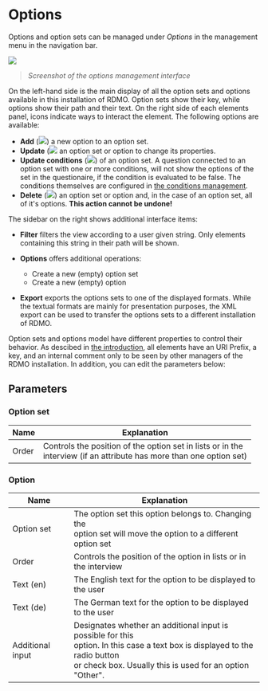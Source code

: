 # Options

Options and option sets can be managed under *Options* in the management menu in the navigation bar.

![](../../_static/img/screens/options.png)
> *Screenshot of the options management interface*

On the left-hand side is the main display of all the option sets and options available in this installation of RDMO. Option sets show their key, while options show their path and their text. On the right side of each elements panel, icons indicate ways to interact the element. The following options are available:

* **Add** (![](../../_static/img/icons/add.png)) a new option to an option set.
* **Update** (![](../../_static/img/icons/update.png) an option set or option to change its properties.
* **Update conditions** (![](../../_static/img/icons/conditions.png)) of an option set. A question connected to an option set with one or more conditions, will not show the options of the set in the questionaire, if the condition is evaluated to be false. The conditions themselves are configured in [the conditions management](../../management/conditions.html).
* **Delete** (![](../../_static/img/icons/delete.png)) an option set or option and, in the case of an option set, all of it's options. **This action cannot be undone!**

The sidebar on the right shows additional interface items:

* **Filter** filters the view according to a user given string. Only elements containing this string in their path will be shown.
* **Options** offers additional operations:

  * Create a new (empty) option set
  * Create a new (empty) option

* **Export** exports the options sets to one of the displayed formats. While the textual formats are mainly for presentation purposes, the XML export can be used to transfer the options sets to a different installation of RDMO.

Option sets and options model have different properties to control their behavior. As descibed in [the introduction](../../index.html), all elements have an URI Prefix, a key, and an internal comment only to be seen by other managers of the RDMO installation. In addition, you can edit the parameters below:

## Parameters
### Option set

|Name|Explanation|
|-|-|
|Order|Controls the position of the option set in lists or in the<br>interview (if an attribute has more than one option set)|

### Option

|Name|Explanation|
|-|-|
|Option set|The option set this option belongs to. Changing the<br>option set will move the option to a different option set
|Order|Controls the position of the option in lists or in the interview
|Text (en)|The English text for the option to be displayed to the user
|Text (de)|The German text for the option to be displayed to the user
|Additional input|Designates whether an additional input is possible for this<br>option. In this case a text box is displayed to the radio button<br>or check box. Usually this is used for an option "Other".
